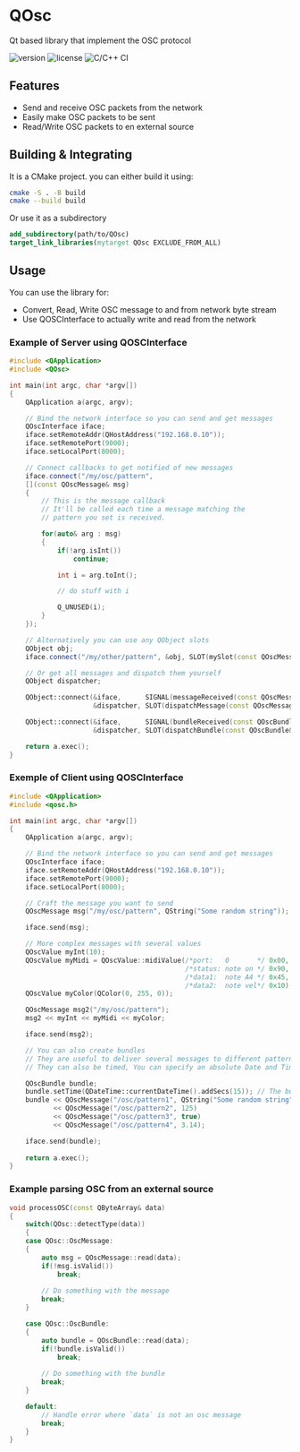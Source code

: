 # QOsc
Qt based library that implement the OSC protocol

![version](https://img.shields.io/github/v/release/NicoG60/QOSC) ![license](https://img.shields.io/github/license/NicoG60/Qosc) ![C/C++ CI](https://github.com/NicoG60/QOsc/workflows/C/C++%20CI/badge.svg?branch=master)



## Features

- Send and receive OSC packets from the network
- Easily make OSC packets to be sent
- Read/Write OSC packets to en external source

## Building & Integrating

It is a CMake project. you can either build it using:

```bash
cmake -S . -B build
cmake --build build
```

Or use it as a subdirectory

```cmake
add_subdirectory(path/to/QOsc)
target_link_libraries(mytarget QOsc EXCLUDE_FROM_ALL)
```

## Usage

You can use the library for:

- Convert, Read, Write OSC message to and from network byte stream
- Use QOSCInterface to actually write and read from the network

### Example of Server using QOSCInterface

```cpp
#include <QApplication>
#include <QOsc>

int main(int argc, char *argv[])
{
    QApplication a(argc, argv);

    // Bind the network interface so you can send and get messages
    QOscInterface iface;
    iface.setRemoteAddr(QHostAddress("192.168.0.10"));
    iface.setRemotePort(9000);
    iface.setLocalPort(8000);

    // Connect callbacks to get notified of new messages
    iface.connect("/my/osc/pattern",
    [](const QOscMessage& msg)
    {
        // This is the message callback
        // It'll be called each time a message matching the
        // pattern you set is received.

        for(auto& arg : msg)
        {
            if(!arg.isInt())
                continue;

            int i = arg.toInt();

            // do stuff with i

            Q_UNUSED(i);
        }
    });

    // Alternatively you can use any QObject slots
    QObject obj;
    iface.connect("/my/other/pattern", &obj, SLOT(mySlot(const QOscMessage& msg)));

    // Or get all messages and dispatch them yourself
    QObject dispatcher;

    QObject::connect(&iface,      SIGNAL(messageReceived(const QOscMessage&)),
                     &dispatcher, SLOT(dispatchMessage(const QOscMessage&)));

    QObject::connect(&iface,      SIGNAL(bundleReceived(const QOscBundle&)),
                     &dispatcher, SLOT(dispatchBundle(const QOscBundle&)));

    return a.exec();
}
```

### Exemple of Client using QOSCInterface

```cpp
#include <QApplication>
#include <qosc.h>

int main(int argc, char *argv[])
{
    QApplication a(argc, argv);

    // Bind the network interface so you can send and get messages
    QOscInterface iface;
    iface.setRemoteAddr(QHostAddress("192.168.0.10"));
    iface.setRemotePort(9000);
    iface.setLocalPort(8000);

    // Craft the message you want to send
    QOscMessage msg("/my/osc/pattern", QString("Some random string"));

    iface.send(msg);

    // More complex messages with several values
    QOscValue myInt(10);
    QOscValue myMidi = QOscValue::midiValue(/*port:   0       */ 0x00,
                                            /*status: note on */ 0x90,
                                            /*data1:  note A4 */ 0x45,
                                            /*data2:  note vel*/ 0x10);
    QOscValue myColor(QColor(0, 255, 0));

    QOscMessage msg2("/my/osc/pattern");
    msg2 << myInt << myMidi << myColor;

    iface.send(msg2);

    // You can also create bundles
    // They are useful to deliver several messages to different patterns
    // They can also be timed, You can specify an absolute Date and Time when you want them to be executed

    QOscBundle bundle;
    bundle.setTime(QDateTime::currentDateTime().addSecs(15)); // The bundle is for 15sec later
    bundle << QOscMessage("/osc/pattern1", QString("Some random string"))
           << QOscMessage("/osc/pattern2", 125)
           << QOscMessage("/osc/pattern3", true)
           << QOscMessage("/osc/pattern4", 3.14);

    iface.send(bundle);
    
    return a.exec();
}
```

### Example parsing OSC from an external source

```cpp
void processOSC(const QByteArray& data)
{
    switch(QOsc::detectType(data))
    {
    case QOsc::OscMessage:
    {
        auto msg = QOscMessage::read(data);
        if(!msg.isValid())
            break;
        
        // Do something with the message
        break;
    }

    case QOsc::OscBundle:
    {
        auto bundle = QOscBundle::read(data);
        if(!bundle.isValid())
            break;
        
        // Do something with the bundle
        break;
    }

    default:
        // Handle error where `data` is not an osc message
        break;
    }
}
```

